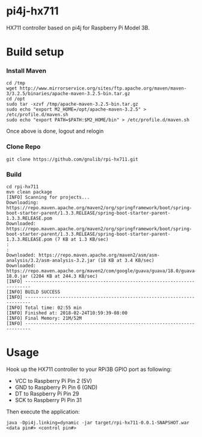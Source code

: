 # pi4j-hx711
HX711 controller based on pi4j for Raspberry Pi Model 3B.

# Build setup
### Install Maven
```
cd /tmp
wget http://www.mirrorservice.org/sites/ftp.apache.org/maven/maven-3/3.2.5/binaries/apache-maven-3.2.5-bin.tar.gz
cd /opt
sudo tar -xzvf /tmp/apache-maven-3.2.5-bin.tar.gz
sudo echo "export M2_HOME=/opt/apache-maven-3.2.5" > /etc/profile.d/maven.sh
sudo echo "export PATH=$PATH:$M2_HOME/bin" > /etc/profile.d/maven.sh
```
Once above is done, logout and relogin

### Clone Repo
```
git clone https://github.com/gnulib/rpi-hx711.git
```

### Build
```
cd rpi-hx711
mvn clean package
[INFO] Scanning for projects...
Downloading: https://repo.maven.apache.org/maven2/org/springframework/boot/spring-boot-starter-parent/1.3.3.RELEASE/spring-boot-starter-parent-1.3.3.RELEASE.pom
Downloaded: https://repo.maven.apache.org/maven2/org/springframework/boot/spring-boot-starter-parent/1.3.3.RELEASE/spring-boot-starter-parent-1.3.3.RELEASE.pom (7 KB at 1.3 KB/sec)
:
:
Downloaded: https://repo.maven.apache.org/maven2/asm/asm-analysis/3.2/asm-analysis-3.2.jar (18 KB at 3.4 KB/sec)
Downloaded: https://repo.maven.apache.org/maven2/com/google/guava/guava/18.0/guava-18.0.jar (2204 KB at 244.3 KB/sec)
[INFO] ------------------------------------------------------------------------
[INFO] BUILD SUCCESS
[INFO] ------------------------------------------------------------------------
[INFO] Total time: 02:55 min
[INFO] Finished at: 2018-02-24T10:59:39-08:00
[INFO] Final Memory: 21M/52M
[INFO] ------------------------------------------------------------------------
```
# Usage
Hook up the HX711 controller to your RPi3B GPIO port as following:
* VCC to Raspberry Pi Pin 2 (5V)
* GND to Raspberry Pi Pin 6 (GND)
* DT to Raspberry Pi Pin 29
* SCK to Raspberry Pi Pin 31

Then execute the application:
```
java -Dpi4j.linking=dynamic -jar target/rpi-hx711-0.0.1-SNAPSHOT.war <data pin#> <control pin#>
```
